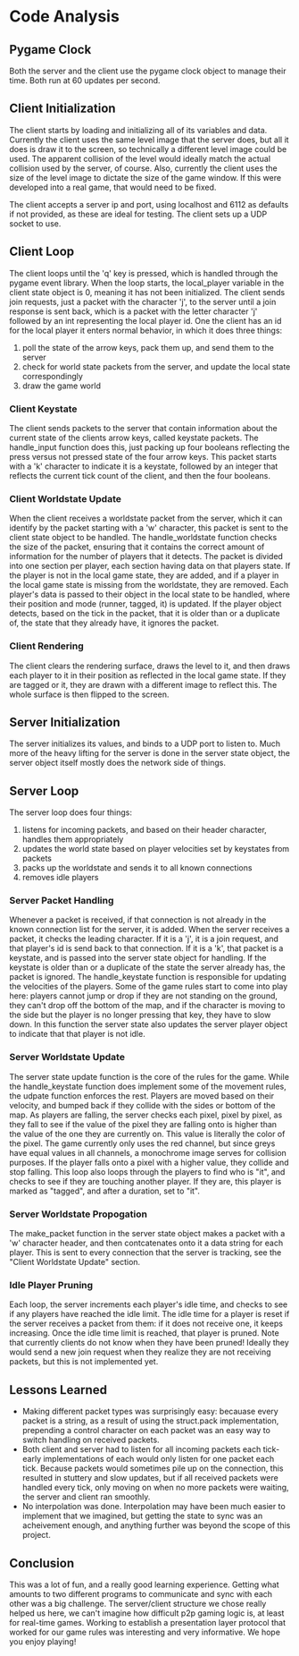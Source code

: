 # Code Analysis

## Pygame Clock
Both the server and the client use the pygame clock object to manage their time. Both run at 60 updates per second.

## Client Initialization
The client starts by loading and initializing all of its variables and data. Currently the client uses the same level image that the server does, but all it does is draw it to the screen, so technically a different level image could be used. The apparent collision of the level would ideally match the actual collision used by the server, of course. Also, currently the client uses the size of the level image to dictate the size of the game window. If this were developed into a real game, that would need to be fixed.

The client accepts a server ip and port, using localhost and 6112 as defaults if not provided, as these are ideal for testing. The client sets up a UDP socket to use.

## Client Loop
The client loops until the 'q' key is pressed, which is handled through the pygame event library. When the loop starts, the local_player variable in the client state object is 0, meaning it has not been initialized. The client sends join requests, just a packet with the character 'j', to the server until a join response is sent back, which is a packet with the letter character 'j' followed by an int representing the local player id. One the client has an id for the local player it enters normal behavior, in which it does three things:

1. poll the state of the arrow keys, pack them up, and send them to the server
2. check for world state packets from the server, and update the local state correspondingly
3. draw the game world

### Client Keystate
The client sends packets to the server that contain information about the current state of the clients arrow keys, called keystate packets. The handle_input function does this, just packing up four booleans reflecting the press versus not pressed state of the four arrow keys. This packet starts with a 'k' character to indicate it is a keystate, followed by an integer that reflects the current tick count of the client, and then the four booleans.

### Client Worldstate Update
When the client receives a worldstate packet from the server, which it can identify by the packet starting with a 'w' character, this packet is sent to the client state object to be handled. The handle_worldstate function checks the size of the packet, ensuring that it contains the correct amount of information for the number of players that it detects. The packet is divided into one section per player, each section having data on that players state. If the player is not in the local game state, they are added, and if a player in the local game state is missing from the worldstate, they are removed. Each player's data is passed to their object in the local state to be handled, where their position and mode (runner, tagged, it) is updated. If the player object detects, based on the tick in the packet, that it is older than or a duplicate of, the state that they already have, it ignores the packet.

### Client Rendering
The client clears the rendering surface, draws the level to it, and then draws each player to it in their position as reflected in the local game state. If they are tagged or it, they are drawn with a different image to reflect this. The whole surface is then flipped to the screen.

## Server Initialization
The server initializes its values, and binds to a UDP port to listen to. Much more of the heavy lifting for the server is done in the server state object, the server object itself mostly does the network side of things.

## Server Loop
The server loop does four things:

1. listens for incoming packets, and based on their header character, handles them appropriately
2. updates the world state based on player velocities set by keystates from packets
3. packs up the worldstate and sends it to all known connections
4. removes idle players

### Server Packet Handling
Whenever a packet is received, if that connection is not already in the known connection list for the server, it is added. When the server receives a packet, it checks the leading character. If it is a 'j', it is a join request, and that player's id is send back to that connection. If it is a 'k', that packet is a keystate, and is passed into the server state object for handling. If the keystate is older than or a duplicate of the state the server already has, the packet is ignored. The handle_keystate function is responsible for updating the velocities of the players. Some of the game rules start to come into play here: players cannot jump or drop if they are not standing on the ground, they can't drop off the bottom of the map, and if the character is moving to the side but the player is no longer pressing that key, they have to slow down. In this function the server state also updates the server player object to indicate that that player is not idle.

### Server Worldstate Update
The server state update function is the core of the rules for the game. While the handle_keystate function does implement some of the movement rules, the udpate function enforces the rest. Players are moved based on their velocity, and bumped back if they collide with the sides or bottom of the map. As players are falling, the server checks each pixel, pixel by pixel, as they fall to see if the value of the pixel they are falling onto is higher than the value of the one they are currently on. This value is literally the color of the pixel. The game currently only uses the red channel, but since greys have equal values in all channels, a monochrome image serves for collision purposes. If the player falls onto a pixel with a higher value, they collide and stop falling. This loop also loops through the players to find who is "it", and checks to see if they are touching another player. If they are, this player is marked as "tagged", and after a duration, set to "it".

### Server Worldstate Propogation
The make_packet function in the server state object makes a packet with a 'w' character header, and then contcatenates onto it a data string for each player. This is sent to every connection that the server is tracking, see the "Client Worldstate Update" section.

### Idle Player Pruning
Each loop, the server increments each player's idle time, and checks to see if any players have reached the idle limit. The idle time for a player is reset if the server receives a packet from them: if it does not receive one, it keeps increasing. Once the idle time limit is reached, that player is pruned. Note that currently clients do not know when they have been pruned! Ideally they would send a new join request when they realize they are not receiving packets, but this is not implemented yet.

## Lessons Learned
- Making different packet types was surprisingly easy: becauase every packet is a string, as a result of using the struct.pack implementation, prepending a control character on each packet was an easy way to switch handling on received packets.
- Both client and server had to listen for all incoming packets each tick- early implementations of each would only listen for one packet each tick. Because packets would sometimes pile up on the connection, this resulted in stuttery and slow updates, but if all received packets were handled every tick, only moving on when no more packets were waiting, the server and client ran smoothly.
- No interpolation was done. Interpolation may have been much easier to implement that we imagined, but getting the state to sync was an acheivement enough, and anything further was beyond the scope of this project.

## Conclusion
This was a lot of fun, and a really good learning experience. Getting what amounts to two different programs to communicate and sync with each other was a big challenge. The server/client structure we chose really helped us here, we can't imagine how difficult p2p gaming logic is, at least for real-time games. Working to establish a presentation layer protocol that worked for our game rules was interesting and very informative. We hope you enjoy playing!
